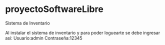# proyectoSoftwareLibre
Sistema de Inventario

Al instalar el sistema de inventario y para poder loguearte se debe ingresar así:
Usuario:admin
Contraseña:12345


